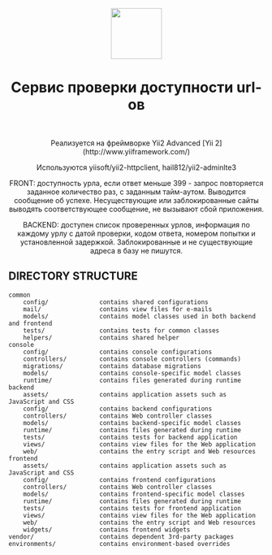 <p align="center">
    <a href="https://github.com/yiisoft" target="_blank">
        <img src="https://avatars0.githubusercontent.com/u/993323" height="100px">
    </a>
    <h1 align="center">Сервис проверки доступности url-ов</h1>
    <br>
</p>

<p align="center" >Реализуется на фреймворке Yii2 Advanced [Yii 2](http://www.yiiframework.com/)</p>

<p align="center" >Используются yiisoft/yii2-httpclient, hail812/yii2-adminlte3 </p>

<p align="center" ><span style="text-transform:uppercase">Front: </span> доступность урла, если ответ меньше 399 - запрос повторяется заданное количество раз, с заданным тайм-аутом. Выводится сообщение об успехе. Несуществующие или заблокированные сайты выводять соответствующее сообщение, не вызывают сбой приложения.</p>
<p style="text-align: center" ><span style="text-transform:uppercase">Backend:</span> доступен список проверенных урлов, информация по каждому урлу с датой проверки, кодом ответа, номером попытки и установленной задержкой. Заблокированные и не существующие адреса в базу не пишутся.</p>

DIRECTORY STRUCTURE
-------------------

```
common
    config/              contains shared configurations
    mail/                contains view files for e-mails
    models/              contains model classes used in both backend and frontend
    tests/               contains tests for common classes   
    helpers/             contains shared helper
console
    config/              contains console configurations
    controllers/         contains console controllers (commands)
    migrations/          contains database migrations
    models/              contains console-specific model classes
    runtime/             contains files generated during runtime
backend
    assets/              contains application assets such as JavaScript and CSS
    config/              contains backend configurations
    controllers/         contains Web controller classes
    models/              contains backend-specific model classes
    runtime/             contains files generated during runtime
    tests/               contains tests for backend application    
    views/               contains view files for the Web application
    web/                 contains the entry script and Web resources
frontend
    assets/              contains application assets such as JavaScript and CSS
    config/              contains frontend configurations
    controllers/         contains Web controller classes
    models/              contains frontend-specific model classes
    runtime/             contains files generated during runtime
    tests/               contains tests for frontend application
    views/               contains view files for the Web application
    web/                 contains the entry script and Web resources
    widgets/             contains frontend widgets
vendor/                  contains dependent 3rd-party packages
environments/            contains environment-based overrides
```
